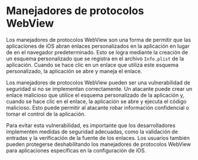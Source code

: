 # Manejadores de protocolos WebView

Los manejadores de protocolos WebView son una forma de permitir que las aplicaciones de iOS abran enlaces personalizados en la aplicación en lugar de en el navegador predeterminado. Esto se logra mediante la creación de un esquema personalizado que se registra en el archivo `Info.plist` de la aplicación. Cuando se hace clic en un enlace que utiliza este esquema personalizado, la aplicación se abre y maneja el enlace.

Los manejadores de protocolos WebView pueden ser una vulnerabilidad de seguridad si no se implementan correctamente. Un atacante puede crear un enlace malicioso que utilice el esquema personalizado de la aplicación y, cuando se hace clic en el enlace, la aplicación se abre y ejecuta el código malicioso. Esto puede permitir al atacante robar información confidencial o tomar el control de la aplicación.

Para evitar esta vulnerabilidad, es importante que los desarrolladores implementen medidas de seguridad adecuadas, como la validación de entradas y la verificación de la fuente de los enlaces. Los usuarios también pueden protegerse deshabilitando los manejadores de protocolos WebView para aplicaciones específicas en la configuración de iOS.
